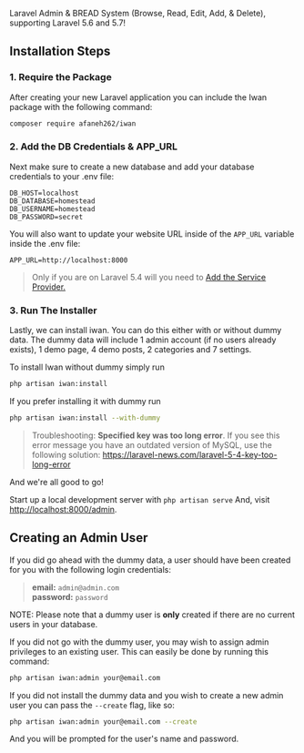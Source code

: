 Laravel Admin & BREAD System (Browse, Read, Edit, Add, & Delete), supporting Laravel 5.6 and 5.7!

## Installation Steps

### 1. Require the Package

After creating your new Laravel application you can include the Iwan package with the following command: 

```bash
composer require afaneh262/iwan
```

### 2. Add the DB Credentials & APP_URL

Next make sure to create a new database and add your database credentials to your .env file:

```
DB_HOST=localhost
DB_DATABASE=homestead
DB_USERNAME=homestead
DB_PASSWORD=secret
```

You will also want to update your website URL inside of the `APP_URL` variable inside the .env file:

```
APP_URL=http://localhost:8000
```

> Only if you are on Laravel 5.4 will you need to [Add the Service Provider.](https://iwan.readme.io/docs/adding-the-service-provider)

### 3. Run The Installer

Lastly, we can install iwan. You can do this either with or without dummy data.
The dummy data will include 1 admin account (if no users already exists), 1 demo page, 4 demo posts, 2 categories and 7 settings.

To install Iwan without dummy simply run

```bash
php artisan iwan:install
```

If you prefer installing it with dummy run

```bash
php artisan iwan:install --with-dummy
```

> Troubleshooting: **Specified key was too long error**. If you see this error message you have an outdated version of MySQL, use the following solution: https://laravel-news.com/laravel-5-4-key-too-long-error

And we're all good to go!

Start up a local development server with `php artisan serve` And, visit [http://localhost:8000/admin](http://localhost:8000/admin).

## Creating an Admin User

If you did go ahead with the dummy data, a user should have been created for you with the following login credentials:

>**email:** `admin@admin.com`   
>**password:** `password`

NOTE: Please note that a dummy user is **only** created if there are no current users in your database.

If you did not go with the dummy user, you may wish to assign admin privileges to an existing user.
This can easily be done by running this command:

```bash
php artisan iwan:admin your@email.com
```

If you did not install the dummy data and you wish to create a new admin user you can pass the `--create` flag, like so:

```bash
php artisan iwan:admin your@email.com --create
```

And you will be prompted for the user's name and password.
